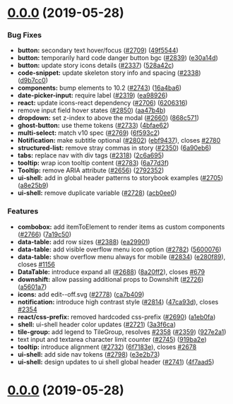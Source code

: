 # [0.0.0](https://github.com/carbon-design-system/carbon/compare/v10.2.0-bridge...v0.0.0) (2019-05-28)


### Bug Fixes

* **button:** secondary text hover/focus ([#2709](https://github.com/carbon-design-system/carbon/issues/2709)) ([49f5544](https://github.com/carbon-design-system/carbon/commit/49f5544))
* **button:** temporarily hard code danger button bgc ([#2839](https://github.com/carbon-design-system/carbon/issues/2839)) ([e30a14d](https://github.com/carbon-design-system/carbon/commit/e30a14d))
* **button:** update story icons details ([#2337](https://github.com/carbon-design-system/carbon/issues/2337)) ([528a42c](https://github.com/carbon-design-system/carbon/commit/528a42c))
* **code-snippet:** update skeleton story info and spacing ([#2338](https://github.com/carbon-design-system/carbon/issues/2338)) ([d9b7cc0](https://github.com/carbon-design-system/carbon/commit/d9b7cc0))
* **components:** bump elements to 10.2 ([#2743](https://github.com/carbon-design-system/carbon/issues/2743)) ([16a4ba6](https://github.com/carbon-design-system/carbon/commit/16a4ba6))
* **date-picker-input:** require label ([#2319](https://github.com/carbon-design-system/carbon/issues/2319)) ([ea98926](https://github.com/carbon-design-system/carbon/commit/ea98926))
* **react:** update icons-react dependency ([#2706](https://github.com/carbon-design-system/carbon/issues/2706)) ([6206316](https://github.com/carbon-design-system/carbon/commit/6206316))
* remove input field hover states ([#2850](https://github.com/carbon-design-system/carbon/issues/2850)) ([aa47b4b](https://github.com/carbon-design-system/carbon/commit/aa47b4b))
* **dropdown:** set z-index to above the modal ([#2660](https://github.com/carbon-design-system/carbon/issues/2660)) ([868c571](https://github.com/carbon-design-system/carbon/commit/868c571))
* **ghost-button:** use theme tokens ([#2733](https://github.com/carbon-design-system/carbon/issues/2733)) ([4bfae62](https://github.com/carbon-design-system/carbon/commit/4bfae62))
* **multi-select:** match v10 spec ([#2769](https://github.com/carbon-design-system/carbon/issues/2769)) ([6f593c2](https://github.com/carbon-design-system/carbon/commit/6f593c2))
* **Notification:** make subtitle optional ([#2802](https://github.com/carbon-design-system/carbon/issues/2802)) ([ebf9437](https://github.com/carbon-design-system/carbon/commit/ebf9437)), closes [#2780](https://github.com/carbon-design-system/carbon/issues/2780)
* **structured-list:** remove stray commas in story ([#2350](https://github.com/carbon-design-system/carbon/issues/2350)) ([6a90eb6](https://github.com/carbon-design-system/carbon/commit/6a90eb6))
* **tabs:** replace nav with div tags ([#2318](https://github.com/carbon-design-system/carbon/issues/2318)) ([2c6a695](https://github.com/carbon-design-system/carbon/commit/2c6a695))
* **tooltip:** wrap icon tooltip content ([#2783](https://github.com/carbon-design-system/carbon/issues/2783)) ([6a77d3f](https://github.com/carbon-design-system/carbon/commit/6a77d3f))
* **Tooltip:** remove ARIA attribute ([#2656](https://github.com/carbon-design-system/carbon/issues/2656)) ([2792352](https://github.com/carbon-design-system/carbon/commit/2792352))
* **ui-shell:** add in global header patterns to storybook examples ([#2705](https://github.com/carbon-design-system/carbon/issues/2705)) ([a8e25b9](https://github.com/carbon-design-system/carbon/commit/a8e25b9))
* **ui-shell:** remove duplicate variable ([#2728](https://github.com/carbon-design-system/carbon/issues/2728)) ([acb0ee0](https://github.com/carbon-design-system/carbon/commit/acb0ee0))


### Features

* **combobox:** add itemToElement to render items as custom components ([#2766](https://github.com/carbon-design-system/carbon/issues/2766)) ([7a19c50](https://github.com/carbon-design-system/carbon/commit/7a19c50))
* **data-table:** add row sizes ([#2388](https://github.com/carbon-design-system/carbon/issues/2388)) ([ea29901](https://github.com/carbon-design-system/carbon/commit/ea29901))
* **data-table:** add visible overflow menu icon option ([#2782](https://github.com/carbon-design-system/carbon/issues/2782)) ([5600076](https://github.com/carbon-design-system/carbon/commit/5600076))
* **data-table:** show overflow menu always for mobile ([#2834](https://github.com/carbon-design-system/carbon/issues/2834)) ([e280f89](https://github.com/carbon-design-system/carbon/commit/e280f89)), closes [#1156](https://github.com/carbon-design-system/carbon/issues/1156)
* **DataTable:** introduce expand all ([#2688](https://github.com/carbon-design-system/carbon/issues/2688)) ([8a20ff2](https://github.com/carbon-design-system/carbon/commit/8a20ff2)), closes [#679](https://github.com/carbon-design-system/carbon/issues/679)
* **downshift:** allow passing additional props to Downshift ([#2726](https://github.com/carbon-design-system/carbon/issues/2726)) ([a5601a7](https://github.com/carbon-design-system/carbon/commit/a5601a7))
* **icons:** add edit--off.svg ([#2778](https://github.com/carbon-design-system/carbon/issues/2778)) ([ca7b409](https://github.com/carbon-design-system/carbon/commit/ca7b409))
* **notification:** introduce high contrast style ([#2814](https://github.com/carbon-design-system/carbon/issues/2814)) ([47ca93d](https://github.com/carbon-design-system/carbon/commit/47ca93d)), closes [#2354](https://github.com/carbon-design-system/carbon/issues/2354)
* **react/css-prefix:** removed hardcoded css-prefix ([#2690](https://github.com/carbon-design-system/carbon/issues/2690)) ([a1eb0fa](https://github.com/carbon-design-system/carbon/commit/a1eb0fa))
* **shell:** ui-shell header color updates ([#2721](https://github.com/carbon-design-system/carbon/issues/2721)) ([3a3f6ca](https://github.com/carbon-design-system/carbon/commit/3a3f6ca))
* **tile-group:** add legend to TileGroup, resolves [#2358](https://github.com/carbon-design-system/carbon/issues/2358) ([#2359](https://github.com/carbon-design-system/carbon/issues/2359)) ([927e2a1](https://github.com/carbon-design-system/carbon/commit/927e2a1))
* text input and textarea character limit counter ([#2745](https://github.com/carbon-design-system/carbon/issues/2745)) ([919ba2e](https://github.com/carbon-design-system/carbon/commit/919ba2e))
* **tooltip:** introduce alignment ([#2732](https://github.com/carbon-design-system/carbon/issues/2732)) ([6f7183e](https://github.com/carbon-design-system/carbon/commit/6f7183e)), closes [#2678](https://github.com/carbon-design-system/carbon/issues/2678)
* **ui-shell:** add side nav tokens ([#2798](https://github.com/carbon-design-system/carbon/issues/2798)) ([e3e2b73](https://github.com/carbon-design-system/carbon/commit/e3e2b73))
* **ui-shell:** design updates to ui shell global header ([#2741](https://github.com/carbon-design-system/carbon/issues/2741)) ([4f7aad5](https://github.com/carbon-design-system/carbon/commit/4f7aad5))



# [0.0.0](https://github.com/carbon-design-system/carbon/compare/v10.3.0-rc.0...v0.0.0) (2019-05-28)



